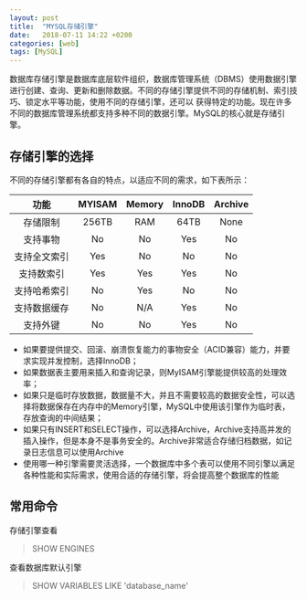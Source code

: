 ```yaml
---
layout: post
title:  "MYSQL存储引擎"
date:   2018-07-11 14:22 +0200
categories: [web]
tags: [MySQL]
---
```


数据库存储引擎是数据库底层软件组织，数据库管理系统（DBMS）使用数据引擎进行创建、查询、更新和删除数据。不同的存储引擎提供不同的存储机制、索引技巧、锁定水平等功能，使用不同的存储引擎，还可以 获得特定的功能。现在许多不同的数据库管理系统都支持多种不同的数据引擎。MySQL的核心就是存储引擎。

## 存储引擎的选择

不同的存储引擎都有各自的特点，以适应不同的需求，如下表所示：

|  功能  |  MYISAM  |  Memory  |  InnoDB  |  Archive  |
|:------:|:------:|:------:|:------:|:------:|
| 存储限制  | 256TB | RAM | 64TB | None |
| 支持事物  | No | No | Yes | No |
| 支持全文索引 | Yes | No | No | No |
| 支持数索引 | Yes | Yes | Yes | No |
| 支持哈希索引 | No | Yes | No | No |
| 支持数据缓存 | No | N/A | Yes | No |
| 支持外键 | No | No | Yes | No |


- 如果要提供提交、回滚、崩溃恢复能力的事物安全（ACID兼容）能力，并要求实现并发控制，选择InnoDB；
- 如果数据表主要用来插入和查询记录，则MyISAM引擎能提供较高的处理效率；
- 如果只是临时存放数据，数据量不大，并且不需要较高的数据安全性，可以选择将数据保存在内存中的Memory引擎，MySQL中使用该引擎作为临时表，存放查询的中间结果；
- 如果只有INSERT和SELECT操作，可以选择Archive，Archive支持高并发的插入操作，但是本身不是事务安全的。Archive非常适合存储归档数据，如记录日志信息可以使用Archive
- 使用哪一种引擎需要灵活选择，一个数据库中多个表可以使用不同引擎以满足各种性能和实际需求，使用合适的存储引擎，将会提高整个数据库的性能

## 常用命令

存储引擎查看

> SHOW ENGINES

查看数据库默认引擎

> SHOW VARIABLES LIKE 'database_name'


